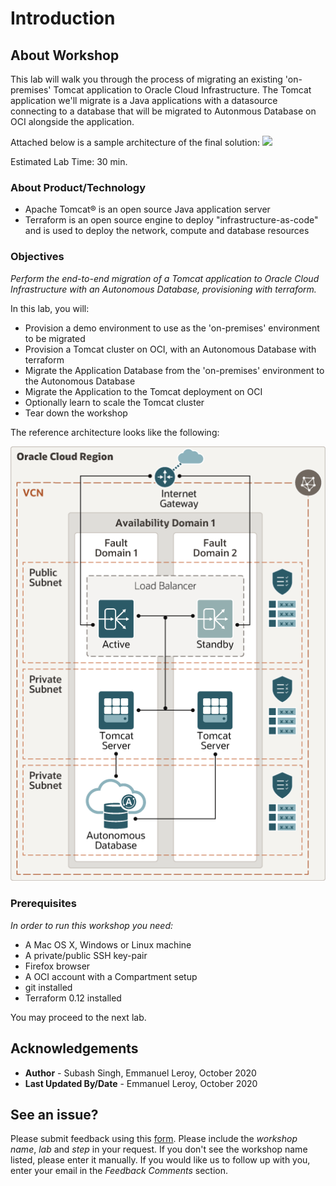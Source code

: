 # Introduction

## About Workshop

This lab will walk you through the process of migrating an existing 'on-premises' Tomcat application to Oracle Cloud Infrastructure. 
The Tomcat application we'll migrate is a Java applications with a datasource connecting to a database that will be migrated to Autonmous Database on OCI alongside the application.

Attached below is a sample architecture of the final solution:
![](./images/architecture.png)

Estimated Lab Time: 30 min.

### About Product/Technology

- Apache Tomcat® is an open source Java application server
- Terraform is an open source engine to deploy "infrastructure-as-code" and is used to deploy the network, compute and database resources

### Objectives

*Perform the end-to-end migration of a Tomcat application to Oracle Cloud Infrastructure with an Autonomous Database, provisioning with terraform.*

In this lab, you will:
- Provision a demo environment to use as the 'on-premises' environment to be migrated
- Provision a Tomcat cluster on OCI, with an Autonomous Database with terraform
- Migrate the Application Database from the 'on-premises' environment to the Autonomous Database
- Migrate the Application to the Tomcat deployment on OCI
- Optionally learn to scale the Tomcat cluster
- Tear down the workshop


The reference architecture looks like the following:

![](./images/architecture-deploy-tomcat.png)

### Prerequisites

*In order to run this workshop you need:*

* A Mac OS X, Windows or Linux machine
* A private/public SSH key-pair
* Firefox browser
* A OCI account with a Compartment setup
* git installed 
* Terraform 0.12 installed

You may proceed to the next lab.

## Acknowledgements

 - **Author** - Subash Singh, Emmanuel Leroy, October 2020
 - **Last Updated By/Date** - Emmanuel Leroy, October 2020

## See an issue?
Please submit feedback using this [form](https://apexapps.oracle.com/pls/apex/f?p=133:1:::::P1_FEEDBACK:1). Please include the *workshop name*, *lab* and *step* in your request.  If you don't see the workshop name listed, please enter it manually. If you would like us to follow up with you, enter your email in the *Feedback Comments* section.
